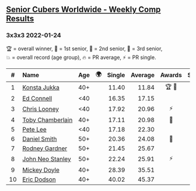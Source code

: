 <style>table {white-space: nowrap;}</style>
<link rel="stylesheet" type="text/css" href="/scw-comp/css/flags.css" />

## [Senior Cubers Worldwide - Weekly Comp Results](/scw-comp/results/)
### 3x3x3 2022-01-24

<span style="white-space: nowrap;">🏆 = overall winner</span>, <span style="white-space: nowrap;">🥇 = 1st senior</span>, <span style="white-space: nowrap;">🥈 = 2nd senior</span>, <span style="white-space: nowrap;">🥉 = 3rd senior</span>, <span style="white-space: nowrap;">💥 = overall record (age group)</span>, <span style="white-space: nowrap;">🔥 = PR average</span>, <span style="white-space: nowrap;">⚡ = PR single</span>.

| # | Name | Age | 🌍 | Single | Average | Awards | Solve 1 | Solve 2 | Solve 3 | Solve 4 | Solve 5 | Video |
| :--: | :-- | :--: | :--: | --: | --: | :--: | --: | --: | --: | --: | --: | :-- |
| 1 | [Konsta Jukka](../../persons/konsta_jukka/333.md) | 40+ | <i class="flag flag-FI" /> | 11.40 | 11.84 | 🏆 🥇 | 11.62 | 14.21 | 11.64 | 12.27 | 11.40 | [Desktop](https://www.facebook.com/events/1729699367421612/permalink/1739977666393782) / [Mobile](https://m.facebook.com/events/1729699367421612?view=permalink&id=1739977666393782) |
| 2 | [Ed Connell](../../persons/ed_connell/333.md) | <40 | <i class="flag flag-IE" /> | 16.35 | 17.15 |  | 16.83 | 16.84 | 19.76 | 17.77 | 16.35 | [Desktop](https://www.facebook.com/events/1729699367421612/permalink/1739792719745610) / [Mobile](https://m.facebook.com/events/1729699367421612?view=permalink&id=1739792719745610) |
| 3 | [Chris Looney](../../persons/chris_looney/333.md) | <40 | <i class="flag flag-US" /> | 17.92 | 20.96 | ⚡ | 17.92 | 19.80 | 21.98 | DNF | 21.11 | [Desktop](https://www.facebook.com/chris.looney/videos/1357402214713795) / [Mobile](https://m.facebook.com/chris.looney/videos/1357402214713795) |
| 4 | [Toby Chamberlain](../../persons/toby_chamberlain/333.md) | 40+ | <i class="flag flag-AU" /> | 17.11 | 20.98 | 🥈 | 17.11 | 21.85 | 23.94 | 23.02 | 18.07 | [Desktop](https://www.facebook.com/520891933/videos/757167745668530) / [Mobile](https://m.facebook.com/520891933/videos/757167745668530) |
| 5 | [Pete Lee](../../persons/pete_lee/333.md) | <40 | <i class="flag flag-GB" /> | 17.18 | 22.30 |  | 17.18 | 20.27 | 22.49 | 24.77 | 24.15 | [Desktop](https://www.facebook.com/events/1729699367421612/permalink/1739449746446574) / [Mobile](https://m.facebook.com/events/1729699367421612?view=permalink&id=1739449746446574) |
| 6 | [Daniel Smith](../../persons/daniel_smith/333.md) | 50+ | <i class="flag flag-US" /> | 20.36 | 24.08 | 🥉 | 24.08 | 22.35 | 25.81 | 38.41 | 20.36 | [Desktop](https://www.facebook.com/events/1729699367421612/permalink/1734633546928194) / [Mobile](https://m.facebook.com/events/1729699367421612?view=permalink&id=1734633546928194) |
| 7 | [Rodney Gardner](../../persons/rodney_gardner/333.md) | 50+ | <i class="flag flag-US" /> | 21.45 | 25.67 |  | 28.51 | 21.45 | 31.93 | 23.83 | 24.67 | [Desktop](https://www.facebook.com/events/1729699367421612/permalink/1733882320336650) / [Mobile](https://m.facebook.com/events/1729699367421612?view=permalink&id=1733882320336650) |
| 8 | [John Neo Stanley](../../persons/john_neo_stanley/333.md) | 50+ | <i class="flag flag-GB" /> | 22.24 | 25.91 | ⚡ | 23.50 | 28.99 | 30.99 | 25.24 | 22.24 | [Desktop](https://www.facebook.com/events/1729699367421612/permalink/1732277210497161) / [Mobile](https://m.facebook.com/events/1729699367421612?view=permalink&id=1732277210497161) |
| 9 | [Mickey Doyle](../../persons/mickey_doyle/333.md) | 40+ | <i class="flag flag-US" /> | 28.39 | 35.51 |  | 28.39 | 33.12 | 32.96 | 52.75 | 40.45 | [Desktop](https://www.facebook.com/events/1729699367421612/permalink/1734686873589528) / [Mobile](https://m.facebook.com/events/1729699367421612?view=permalink&id=1734686873589528) |
| 10 | [Eric Dodson](../../persons/eric_dodson/333.md) | 40+ | <i class="flag flag-US" /> | 40.02 | 45.37 |  | 40.73 | 53.07 | 42.32 | 53.47 | 40.02 | [Desktop](https://www.facebook.com/events/1729699367421612/permalink/1739861909738691) / [Mobile](https://m.facebook.com/events/1729699367421612?view=permalink&id=1739861909738691) |

<!-- Global site tag (gtag.js) - Google Analytics -->
<script async src="https://www.googletagmanager.com/gtag/js?id=UA-86348435-3"></script>
<script>window.dataLayer = window.dataLayer || []; function gtag() {dataLayer.push(arguments);} gtag('js', new Date()); gtag('config', 'UA-86348435-3');</script>
